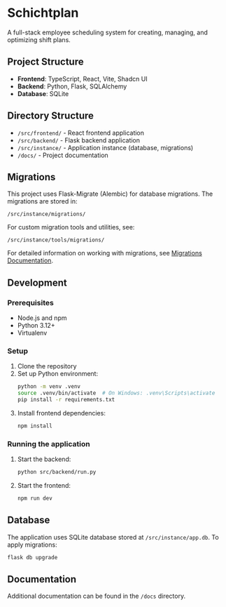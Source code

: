 # Schichtplan

A full-stack employee scheduling system for creating, managing, and optimizing shift plans.

## Project Structure

- **Frontend**: TypeScript, React, Vite, Shadcn UI
- **Backend**: Python, Flask, SQLAlchemy
- **Database**: SQLite

## Directory Structure

- `/src/frontend/` - React frontend application
- `/src/backend/` - Flask backend application
- `/src/instance/` - Application instance (database, migrations)
- `/docs/` - Project documentation

## Migrations

This project uses Flask-Migrate (Alembic) for database migrations. The migrations are stored in:

```
/src/instance/migrations/
```

For custom migration tools and utilities, see:

```
/src/instance/tools/migrations/
```

For detailed information on working with migrations, see [Migrations Documentation](/src/instance/migrations/README.md).

## Development

### Prerequisites

- Node.js and npm
- Python 3.12+
- Virtualenv

### Setup

1. Clone the repository
2. Set up Python environment:
   ```bash
   python -m venv .venv
   source .venv/bin/activate  # On Windows: .venv\Scripts\activate
   pip install -r requirements.txt
   ```
3. Install frontend dependencies:
   ```bash
   npm install
   ```

### Running the application

1. Start the backend:
   ```bash
   python src/backend/run.py
   ```
2. Start the frontend:
   ```bash
   npm run dev
   ```

## Database

The application uses SQLite database stored at `/src/instance/app.db`. To apply migrations:

```bash
flask db upgrade
```

## Documentation

Additional documentation can be found in the `/docs` directory.